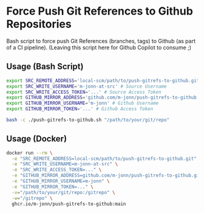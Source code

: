 # Force Push Git References to Github Repositories

Bash script to force push Git References (branches, tags) to Github (as part of a CI pipeline).
(Leaving this script here for Github Copilot to consume ;)

## Usage (Bash Script)

``` bash
export SRC_REMOTE_ADDRESS='local-scm/path/to/push-gitrefs-to-github.git' # Source Repository Url without scheme
export SRC_WRITE_USERNAME='m-jonn-at-src' # Source Username
export SRC_WRITE_ACCESS_TOKEN='...' # Source Access Token
export GITHUB_MIRROR_ADDRESS='github.com/m-jonn/push-gitrefs-to-github.git' # Github Repository Url without scheme
export GITHUB_MIRROR_USERNAME='m-jonn' # Github Username
export GITHUB_MIRROR_TOKEN='...' # Github Access Token

bash -c ./push-gitrefs-to-github.sh "/path/to/your/git/repo"
```

## Usage (Docker)

``` bash
docker run --rm \
  -e "SRC_REMOTE_ADDRESS=local-scm/path/to/push-gitrefs-to-github.git" \
  -e "SRC_WRITE_USERNAME=m-jonn-at-src" \
  -e "SRC_WRITE_ACCESS_TOKEN=..." \
  -e "GITHUB_MIRROR_ADDRESS=github.com/m-jonn/push-gitrefs-to-github.git" \
  -e "GITHUB_MIRROR_USERNAME=m-jonn" \
  -e "GITHUB_MIRROR_TOKEN=..." \
  -v="/path/to/your/git/repo:/gitrepo" \
  -w="/gitrepo" \
  ghcr.io/m-jonn/push-gitrefs-to-github:main
```